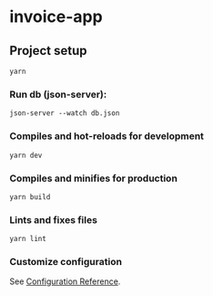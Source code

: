 # invoice-app

## Project setup
```
yarn
```

### Run db (json-server):
``` 
json-server --watch db.json
```

### Compiles and hot-reloads for development
```
yarn dev
```

### Compiles and minifies for production
```
yarn build
```

### Lints and fixes files
```
yarn lint
```

### Customize configuration
See [Configuration Reference](https://cli.vuejs.org/config/).
